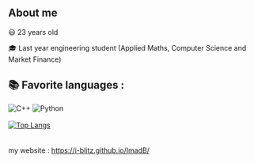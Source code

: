 ## About me
:smiley: 23 years old

🎓 Last year engineering student (Applied Maths, Computer Science and Market Finance)

## 📚 Favorite languages :
![C++](https://img.shields.io/badge/-C++-2C41CB?style=for-the-badge&logo=C%2B%2B&logoColor=white)
![Python](https://img.shields.io/badge/-Python-E15622?style=for-the-badge&logo=Python&logoColor=white)
<br><br>
[![Top Langs](https://github-readme-stats.vercel.app/api/top-langs/?username=I-Blitz&langs_count=5)](https://github.com/anuraghazra/github-readme-stats)
<br><br>    
my website : https://i-blitz.github.io/ImadB/
 
